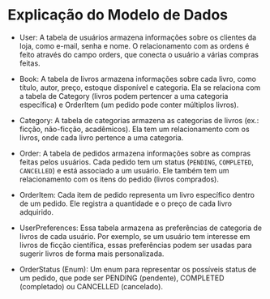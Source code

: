 # Explicação do Modelo de Dados

- User: A tabela de usuários armazena informações sobre os clientes da loja, como e-mail, senha e nome. O relacionamento com as ordens é feito através do campo orders, que conecta o usuário a várias compras feitas.

- Book: A tabela de livros armazena informações sobre cada livro, como título, autor, preço, estoque disponível e categoria. Ela se relaciona com a tabela de Category (livros podem pertencer a uma categoria específica) e OrderItem (um pedido pode conter múltiplos livros).

- Category: A tabela de categorias armazena as categorias de livros (ex.: ficção, não-ficção, acadêmicos). Ela tem um relacionamento com os livros, onde cada livro pertence a uma categoria.

- Order: A tabela de pedidos armazena informações sobre as compras feitas pelos usuários. Cada pedido tem um status (`PENDING`, `COMPLETED`, `CANCELLED`) e está associado a um usuário. Ele também tem um relacionamento com os itens do pedido (livros comprados).

- OrderItem: Cada item de pedido representa um livro específico dentro de um pedido. Ele registra a quantidade e o preço de cada livro adquirido.

- UserPreferences: Essa tabela armazena as preferências de categoria de livros de cada usuário. Por exemplo, se um usuário tem interesse em livros de ficção científica, essas preferências podem ser usadas para sugerir livros de forma mais personalizada.

- OrderStatus (Enum): Um enum para representar os possíveis status de um pedido, que pode ser PENDING (pendente), COMPLETED (completado) ou CANCELLED (cancelado).

